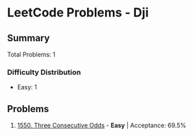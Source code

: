 # LeetCode Problems - Dji

## Summary
Total Problems: 1

### Difficulty Distribution

- Easy: 1

## Problems

1. [1550. Three Consecutive Odds](https://leetcode.com/problems/three-consecutive-odds/) - **Easy** | Acceptance: 69.5%